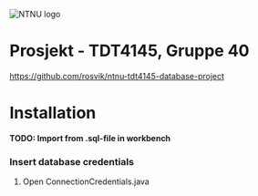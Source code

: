 ![NTNU logo](https://qore.no/res/ntnu-logo-100.png)

# Prosjekt - TDT4145, Gruppe 40
https://github.com/rosvik/ntnu-tdt4145-database-project

# Installation

__TODO: Import from .sql-file in workbench__

### Insert database credentials
1. Open ConnectionCredentials.java


#
